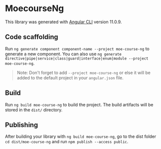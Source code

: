 # MoecourseNg

This library was generated with [Angular CLI](https://github.com/angular/angular-cli) version 11.0.9.

## Code scaffolding

Run `ng generate component component-name --project moe-course-ng` to generate a new component. You can also use `ng generate directive|pipe|service|class|guard|interface|enum|module --project moe-course-ng`.
> Note: Don't forget to add `--project moe-course-ng` or else it will be added to the default project in your `angular.json` file. 

## Build

Run `ng build moe-course-ng` to build the project. The build artifacts will be stored in the `dist/` directory.

## Publishing

After building your library with `ng build moe-course-ng`, go to the dist folder `cd dist/moe-course-ng` and run `npm publish --access public`.
